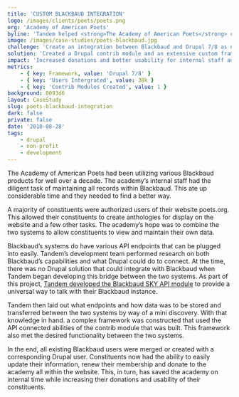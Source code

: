 ```yaml
---
title: 'CUSTOM BLACKBAUD INTEGRATION'
logo: /images/clients/poets/poets.png
org: 'Academy of American Poets'
byline: 'Tandem helped <strong>The Academy of American Poets</strong> centralize their Blackbaud-powered fundraising efforts on their Drupal website.'
image: /images/case-studies/poets-blackbaud.jpg
challenge: 'Create an integration between Blackbaud and Drupal 7/8 as none existed yet.'
solution: 'Created a Drupal contrib module and an extensive custom framework to update, manage and display information between the two systems.'
impact: 'Increased donations and better usability for internal staff and constituents.'
metrics:
    - { key: Framework, value: 'Drupal 7/8' }
    - { key: 'Users Intergrated', value: 38k }
    - { key: 'Contrib Modules Created', value: 1 }
background: 0093d6
layout: CaseStudy
slug: poets-blackbaud-integration
dark: false
private: false
date: '2018-08-28'
tags:
    - drupal
    - non-profit
    - development
---
```


The Academy of American Poets had been utilizing various Blackbaud products for well over a decade. The academy’s internal staff had the diligent task of maintaining all records within Blackbaud. This ate up considerable time and they needed to find a better way.  

A majority of constituents were authorized users of their website poets.org.  This allowed their constituents to create anthologies for display on the website and a few other tasks.   The academy’s hope was to combine the two systems to allow constituents to view and maintain their own data.  

Blackbaud’s systems do have various API endpoints that can be plugged into easily.  Tandem’s development team performed research on both Blackbaud’s capabilities and what Drupal could do to connect. At the time, there was no Drupal solution that could integrate with Blackbaud when Tandem began developing this bridge between the two systems. As part of this project, [Tandem developed the Blackbaud SKY API module](https://www.drupal.org/project/blackbaud_sky_api) to provide a universal way to talk with their Blackbaud instance.  

Tandem then laid out what endpoints and how data was to be stored and transferred between the two systems by way of a mini discovery.  With that knowledge in hand. a complex framework was constructed that used the API connected abilities of the contrib module that was built.  This framework also met the desired functionality between the two systems.  

In the end, all existing Blackbaud users were merged or created with a corresponding Drupal user.  Constituents now had the ability to easily update their information, renew their membership and donate to the academy all within the website.  This, in turn, has saved the academy on internal time while increasing their donations and usability of their constituents.
